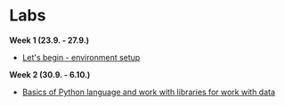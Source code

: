 # Labs

**Week 1 (23.9. - 27.9.)**

- [Let's begin - environment setup](01.md)

**Week 2 (30.9. - 6.10.)**

- [Basics of Python language and work with libraries for work with data](02.md)